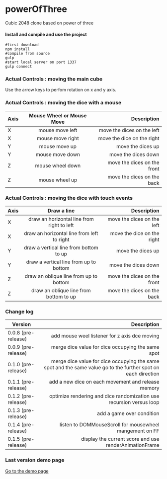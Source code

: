 powerOfThree
============

Cubic 2048 clone based on power of three

#### Install and compile and use the project

```shell
#first download
npm install
#compile from source
gulp
#start local server on port 1337
gulp connect
```

### Actual Controls : moving the main cube

Use the arrow keys to perfom rotation on x and y axis.

### Actual Controls : moving the dice with a mouse

| Axis          | Mouse Wheel or Mouse Move| Description  |
| ------------- |:-------------:| -----:|
| X | mouse move left  | move the dices on the  left|
| X | mouse move right | move the dice on the  right|
| Y | mouse move up | move the dices up|
| Y | mouse move down | move the dices down|
| Z | mouse wheel down | move the dices on the front|
| Z | mouse wheel up| move the dices on the back|

### Actual Controls : moving the dice with touch events

| Axis          | Draw a line| Description  |
| ------------- |:-------------:| -----:|
| X | draw an horizontal line from right to left | move the dices on the  left|
| X | draw an horizontal line from left to right | move the dice on the  right|
| Y | draw a vertical line from bottom to up | move the dices up|
| Y | draw a vertical line from up to bottom | move the dices down|
| Z | draw an oblique line from up to bottom  | move the dices on the front|
| Z | draw an oblique line from bottom to up | move the dices on the back|

### Change log

| Version| Description  |
| ------------- |-----:|
|0.0.8 (pre-release)| add mouse weel listener for z axis dce moving|
|0.0.9 (pre-release)| merge dice value for dice occupying the same spot|
|0.1.0 (pre-release)| merge dice value for dice occupying the same spot and the same value go to the further spot on each direction|
|0.1.1 (pre-release)| add a new dice on each movement and release memory|
|0.1.2 (pre-release)| optimize rendering and dice randomization use recursion versus loop|
|0.1.3 (pre-release)| add a game over condition|
|0.1.4 (pre-release)| listen to DOMMouseScroll for mousewheel mangement on FF|
|0.1.5 (pre-release)| display the current score and use renderAnimationFrame|


### Last version demo page

[Go to the demo page](http://evifere.lescigales.org/powerofThree/)

